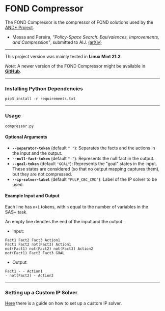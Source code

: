 # FOND Compressor

The FOND Compressor is the compressor of FOND solutions used by the [AND* Project](https://github.com/Frederico-Messa/And-Star-Project).

- Messa and Pereira, *"Policy-Space Search: Equivalences, Improvements, and Compression"*, submitted to AIJ. [(arXiv)](https://arxiv.org/abs/2403.19883)

---

This project version was mainly tested in **Linux Mint 21.2**.

*Note:* A newer version of the FOND Compressor might be available in **[GitHub](https://github.com/Frederico-Messa/FOND-Compressor)**.

---

### Installing Python Dependencies

```
pip3 install -r requirements.txt
```

---

### Usage

```
compressor.py
```

#### Optional Arguments

- **`--separator-token`** (default `" "`): Separates the facts and the actions in the input and the output.
- **`--null-fact-token`** (default `"-"`): Represents the null fact in the output.
- **`--goal-token`** (default `"GOAL"`): Represents the "goal" states in the input. These states are considered (so that no output mapping captures them), but they are not compressed.
- **`--ip-solver-label`** (default `"PULP_CBC_CMD"`): Label of the IP solver to be used.

#### Example Input and Output

Each line has `n+1` tokens, with `n` equal to the number of variables in the SAS+ task.

An empty line denotes the end of the input and the output.

- Input:
```
Fact1 Fact2 Fact3 Action1
Fact1 Fact2 not(Fact3) Action1
not(Fact1) not(Fact2) not(Fact3) Action2
not(Fact1) Fact2 Fact3 GOAL

```

- Output:
```
Fact1 - - Action1
- not(Fact2) - Action2

```

---

### Setting up a Custom IP Solver

[Here](https://coin-or.github.io/pulp/guides/how_to_configure_solvers.html) there is a guide on how to set up a custom IP solver.

